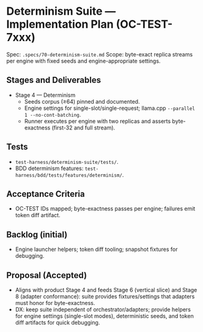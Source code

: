# Determinism Suite — Implementation Plan (OC-TEST-7xxx)

Spec: `.specs/70-determinism-suite.md`
Scope: byte-exact replica streams per engine with fixed seeds and engine-appropriate settings.

## Stages and Deliverables

- Stage 4 — Determinism
  - Seeds corpus (≥64) pinned and documented.
  - Engine settings for single-slot/single-request; llama.cpp `--parallel 1 --no-cont-batching`.
  - Runner executes per engine with two replicas and asserts byte-exactness (first-32 and full stream).

## Tests

- `test-harness/determinism-suite/tests/`.
- BDD determinism features: `test-harness/bdd/tests/features/determinism/`.

## Acceptance Criteria

- OC-TEST IDs mapped; byte-exactness passes per engine; failures emit token diff artifact.

## Backlog (initial)

- Engine launcher helpers; token diff tooling; snapshot fixtures for debugging.

## Proposal (Accepted)

- Aligns with product Stage 4 and feeds Stage 6 (vertical slice) and Stage 8 (adapter conformance): suite provides fixtures/settings that adapters must honor for byte-exactness.
- DX: keep suite independent of orchestrator/adapters; provide helpers for engine settings (single-slot modes), deterministic seeds, and token diff artifacts for quick debugging.

